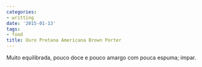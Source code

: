 ```yaml
---
categories:
- writting
date: '2015-01-13'
tags:
- food
title: Ouro Pretana Americana Brown Porter
---
```


Muito equilibrada, pouco doce e pouco amargo com pouca espuma; ímpar.